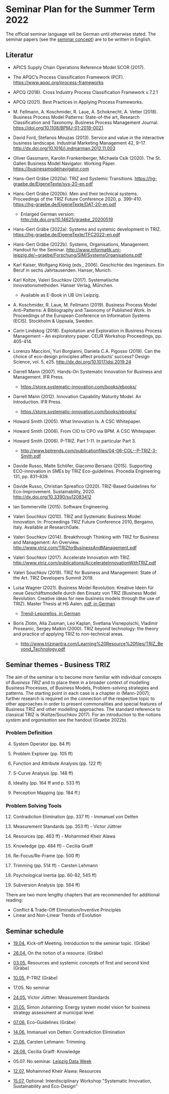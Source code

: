 # Seminar Plan for the Summer Term 2022

The official seminar language will be German until otherwise stated.  The
seminar papers (see the [seminar concept](Seminarconcept.pdf)) are to be
written in English.

## Literatur
 
* APICS Supply Chain Operations Reference Model SCOR (2017).  

* The APQC’s Process Classification Framework (PCF).
  <https://www.apqc.org/process-frameworks>

* APCQ (2018). Cross Industry Process Classification Framework v.7.2.1

* APCQ (2021). Best Practices in Applying Process Frameworks. 

* M. Fellmann, A. Koschmider, R. Laue, A. Schoknecht, A. Vetter (2018).
  Business Process Model Patterns: State-of-the art, Research Classification
  and Taxonomy.  Business Process Management Journal.
  <https://doi.org/10.1108/BPMJ-01-2018-0021>. 

* David Ford, Stefanos Mouzas (2013). Service and value in the interactive
  business landscape. Industrial Marketing Management 42, 9–17.
  <http://dx.doi.org/10.1016/j.indmarman.2012.11.003>

* Oliver Gassmann, Karolin Frankenberger, Michaela Csik (2020).  The
  St. Gallen Business Model Navigator. Working Paper.
  <https://businessmodelnavigator.com>

* Hans-Gert Gräbe (2020a). TRIZ and Systemic Transitions.
  <https://hg-graebe.de/EigeneTexte/sys-20-en.pdf>

* Hans-Gert Gräbe (2020b). Men and their technical systems.  Proceedings of the
  TRIZ Future Conference 2020, p. 399-410.
  <https://hg-graebe.de/EigeneTexte/DAT-20-en.pdf>
  * Enlarged German version: <http://dx.doi.org/10.14625/graebe_20200519>

* Hans-Gert Gräbe (2022a). Systems and systemic development in TRIZ.
  <https://hg-graebe.de/EigeneTexte/TFC2022-en.pdf>

* Hans-Gert Gräbe (2022b). Systems, Organisations, Management.  Handout for
  the Seminar.
  <http://www.informatik.uni-leipzig.de/~graebe/Forschung/SIM/SystemsOrganisations.pdf>

* Karl Kaiser, Wolfgang König (eds., 2006). Geschichte des Ingenieurs. Ein
  Beruf in sechs Jahrtausenden. Hanser, Munich.

* Karl Koltze, Valeri Souchkov (2017). Systematische Innovationsmethoden.
  Hanser Verlag, München.
  - Available as E-Book in UB Uni Leipzig.
  
* A. Koschmider, R. Laue, M. Fellmann (2019). Business Process Model
  Anti-Patterns: A Bibliography and Taxonomy of Published Work. In Proceedings
  of the European Conference on Information Systems (ECIS). Stockholm &
  Uppsala, Sweden.

* Carin Lindskog (2018). Exploitation and Exploration in Business Process
  Management – An exploratory paper. CEUR Workshop Proceedings, pp. 405-414.

* Lorenzo Maccioni, Yuri Borgianni, Daniela C.A. Pigosso (2019). Can the
  choice of eco-design principles affect products’ success?  Design Science,
  vol. 5, e25. <http://dx.doi.org/10.1017/dsj.2019.24>

* Darrell Mann (2007). Hands-On Systematic Innovation for Business and
  Management.  IFR Press.
  - <https://store.systematic-innovation.com/books/ebooks/>

* Darrell Mann (2012). Innovation Capability Maturity Model.  An Introduction.
  IFR Press.
  - <https://store.systematic-innovation.com/books/ebooks/>

* Howard Smith (2005). What Innovation Is. A CSC Whitepaper.

* Howard Smith (2006). From CIO to CPO via BPM. A CSC Whitepaper. 

* Howard Smith (2006). P-TRIZ. Part 1-11.  In particular Part 3.
  - <http://www.bptrends.com/publicationfiles/04-06-COL--P-TRIZ-3-Smith.pdf>

* Davide Russo, Malte Schöfer, Giacomo Bersano (2015).  Supporting
  ECO-innovation in SMEs by TRIZ Eco-guidelines. Procedia Engineering 131, pp.
  831–839.

* Davide Russo, Christian Spreafico (2020). TRIZ-Based Guidelines for
  Eco-Improvement. Sustainability, 2020.
  <http://dx.doi.org/10.3390/su12083412>

* Ian Sommerville (2015). Software Engineering.  

* Valeri Souchkov (2010).  TRIZ and Systematic Business Model Innovation.  In:
  Proceedings TRIZ Future Conference 2010, Bergamo, Italy.  Available at
  ResearchGate.
  
* Valeri Souchkov (2014).  Breakthrough Thinking with TRIZ for Business
  and Management: An Overview.
  <http://www.xtriz.com/TRIZforBusinessAndManagement.pdf>

* Valeri Souchkov (2017).  Accelerate Innovation with TRIZ.
  <http://www.xtriz.com/publications/AccelerateInnovationWithTRIZ.pdf>

* Valeri Souchkov (2019).  TRIZ for Business and Management: State of the Art.
  TRIZ Developers Summit 2019.

* Luisa Wagner (2021). Business Model Revolution: Kreative Ideen für neue
  Geschäftsmodelle durch den Einsatz von TRIZ (Business Model Revolution:
  Creative ideas for new business models through the use of TRIZ).
  Master Thesis at HS Aalen.
  [pdf, in German](Texts/WagnerLuisa-2021.pdf)
  * [Trend-Leporellos, in German](Texts/Trend-Leporellos.pdf)

* Boris Zlotin, Alla Zusman, Leo Kaplan, Svetlana Visnepolschi, Vladimir
  Proseanic, Sergey Malkin (2000).  TRIZ beyond technology: the theory and
  practice of applying TRIZ to non-technical areas.  
  * <http://www.trizmantra.com/Learning%20Resource%20files/TRIZ_Beyond_Technology.pdf>

## Seminar themes - Business TRIZ

The aim of the seminar is to become more familiar with individual concepts of
_Business TRIZ_ and to place them in a broader context of modelling Business
Processes, of Business Models, Problem-solving strategies and patterns. The
starting point in each case is a chapter in (Mann-2007); further research is
required on the connection of the respective topic to other approaches in
order to present commonalities and special features of Business TRIZ and other
modelling approaches.  The standard reference to classical TRIZ is
(Koltze/Souchkov 2017).  For an introduction to the notions _system_ and
_organisation_ see the handout (Graebe 2022b).

### Problem Definition

4. System Operator (pp. 84 ff)

5. Problem Explorer (pp. 105 ff)

6. Function and Attribute Analysis (pp. 122 ff)

7. S-Curve Analysis (pp. 148 ff)

8. Ideality (pp. 164 ff and p. 533 ff)

9. Perception Mapping (pp. 184 ff.)

### Problem Solving Tools

12. Contradiction Elimination (pp. 337 ff) - Immanuel von Detten

13. Measurement Standards (pp. 353 ff) - Victor Jüttner

15. Resources (pp. 463 ff) - Mohammed Kheir Alawa

16. Knowledge (pp. 484 ff) - Cecilia Graiff

17. Re-Focus/Re-Frame (pp. 500 ff)

18. Trimming (pp. 514 ff) - Carsten Lehmann

19. Psychological Inertia (pp. 60-82, 545 ff)

20. Subversion Analysis (pp. 564 ff)

There are two more lengthy chapters that are recommended for additional
reading:
- Conflict & Trade-Off Elimination/Inventive Principles
- Linear and Non-Linear Trends of Evolution

## Seminar schedule 

- [19.04.](2022-04-19/README.md) Kick-off Meeting. Introduction to the seminar
  topic.  (Gräbe)
- [26.04.](2022-04-26/README.md) On the notion of a resource. (Gräbe) 
- [03.05.](2022-05-03/README.md) Resources and systemic concepts of first and
  second kind (Gräbe)
- [10.05.](2022-05-10/README.md) P-TRIZ (Gräbe)
- 17.05. No seminar
- [24.05.](2022-05-24/README.md) Victor Jüttner: Measurement Standards
- [31.05.](2022-05-31/README.md) Simon Johanning: Energy system model vision
  for business strategy assessment at municipal level
- [07.06.](2022-06-07/README.md) Eco-Guidelines (Gräbe)
- [14.06.](2022-06-14/README.md) Immanuel von Detten: Contradiction
  Elimination
- [21.06.](2022-06-21/README.md) Carsten Lehmann: Trimming
- [28.06.](2022-06-28/README.md) Cecilia Graiff: Knowledge
- 05.07. No seminar. [Leipzig Data Week](https://dataweek.de/)
- [12.07.](2022-07-12/README.md) Mohammed Kheir Alawa: Resources

- [15.07.](http://www.dorfwiki.org/wiki.cgi?HansGertGraebe/LeipzigerGespraeche/2022-07-15)
  Optional: Interdisciplinary Workshop "Systematic Innovation, Sustainability
  and Eco-Design"
